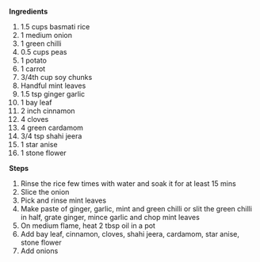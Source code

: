 **Ingredients**
1. 1.5 cups basmati rice
2. 1 medium onion
3. 1 green chilli
4. 0.5 cups peas
6. 1 potato
7. 1 carrot
8. 3/4th cup soy chunks
9. Handful mint leaves
10. 1.5 tsp ginger garlic
11. 1 bay leaf
12. 2 inch cinnamon
13. 4 cloves
14. 4 green cardamom
15. 3/4 tsp shahi jeera
16. 1 star anise
17. 1 stone flower



**Steps**
1. Rinse the rice few times with water and soak it for at least 15 mins
2. Slice the onion
3. Pick and rinse mint leaves
4. Make paste of ginger, garlic, mint and green chilli or slit the green chilli in half, grate ginger, mince garlic and chop mint leaves
5. On medium flame, heat 2 tbsp oil in a pot
6. Add bay leaf, cinnamon, cloves, shahi jeera, cardamom, star anise, stone flower
7. Add onions


